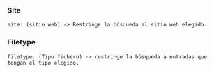 ### Site
	site: (sitio web) -> Restringe la búsqueda al sitio web elegido.

### Filetype
	filetype: (Tipo fichero) -> restringe la búsqueda a entradas que tengan el tipo elegido.